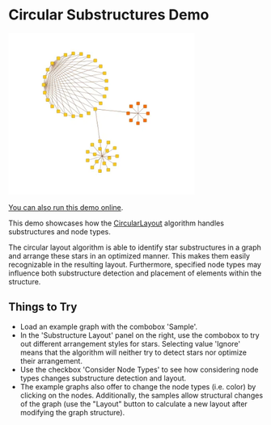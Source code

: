 <!--
 //////////////////////////////////////////////////////////////////////////////
 // @license
 // This file is part of yFiles for HTML.
 // Use is subject to license terms.
 //
 // Copyright (c) by yWorks GmbH, Vor dem Kreuzberg 28,
 // 72070 Tuebingen, Germany. All rights reserved.
 //
 //////////////////////////////////////////////////////////////////////////////
-->
# Circular Substructures Demo

<img src="../../../doc/demo-thumbnails/circular-substructures.webp" alt="demo-thumbnail" height="320"/>

[You can also run this demo online](https://www.yworks.com/demos/layout/circular-substructures/).

This demo showcases how the [CircularLayout](https://docs.yworks.com/yfileshtml/#/api/CircularLayout) algorithm handles substructures and node types.

The circular layout algorithm is able to identify star substructures in a graph and arrange these stars in an optimized manner. This makes them easily recognizable in the resulting layout. Furthermore, specified node types may influence both substructure detection and placement of elements within the structure.

## Things to Try

- Load an example graph with the combobox 'Sample'.
- In the 'Substructure Layout' panel on the right, use the combobox to try out different arrangement styles for stars. Selecting value 'Ignore' means that the algorithm will neither try to detect stars nor optimize their arrangement.
- Use the checkbox 'Consider Node Types' to see how considering node types changes substructure detection and layout.
- The example graphs also offer to change the node types (i.e. color) by clicking on the nodes. Additionally, the samples allow structural changes of the graph (use the "Layout" button to calculate a new layout after modifying the graph structure).
